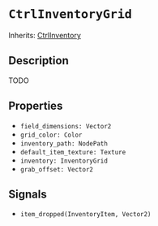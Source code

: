 # `CtrlInventoryGrid`

Inherits: [CtrlInventory](./ctrl_inventory.md)

## Description

TODO

## Properties

* `field_dimensions: Vector2`
* `grid_color: Color`
* `inventory_path: NodePath`
* `default_item_texture: Texture`
* `inventory: InventoryGrid`
* `grab_offset: Vector2`

## Signals

* `item_dropped(InventoryItem, Vector2)`